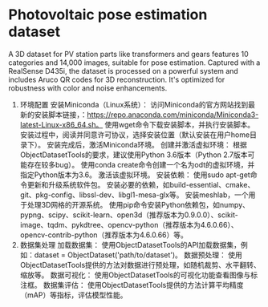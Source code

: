# Photovoltaic pose estimation dataset
A 3D dataset for PV station parts like transformers and gears features 10 categories and 14,000 images, suitable for pose estimation. Captured with a RealSense D435i, the dataset is processed on a powerful system and includes Aruco QR codes for 3D reconstruction. It's optimized for robustness with color and noise enhancements.

1. 环境配置
安装Miniconda（Linux系统）：
访问Miniconda的官方网站找到最新的安装脚本链接，：https://repo.anaconda.com/miniconda/Miniconda3-latest-Linux-x86_64.sh。
使用wget命令下载安装脚本，并执行安装脚本。
安装过程中，阅读并同意许可协议，选择安装位置（默认安装在用户home目录下）。
安装完成后，激活Miniconda环境。
创建并激活虚拟环境：
根据ObjectDatasetTools的要求，建议使用Python 3.6版本（Python 2.7版本可能存在较多bug）。
使用conda create命令创建一个名为odt的虚拟环境，并指定Python版本为3.6。
激活该虚拟环境。
安装依赖：
使用sudo apt-get命令更新和升级系统软件包。
安装必要的依赖，如build-essential、cmake、git、pkg-config、libssl-dev、libgl1-mesa-glx等。
安装meshlab，一个用于处理3D网格的开源系统。
使用pip命令安装Python依赖包，如numpy、pypng、scipy、scikit-learn、open3d（推荐版本为0.9.0.0）、scikit-image、tqdm、pykdtree、opencv-python（推荐版本为4.6.0.66）、opencv-contrib-python（推荐版本为4.6.0.66）等。
2. 数据集处理
加载数据集：
使用ObjectDatasetTools的API加载数据集，例如：dataset = ObjectDataset('path/to/dataset')。
数据预处理：
使用ObjectDatasetTools提供的方法对数据进行预处理，如随机裁剪、水平翻转、缩放等。
数据可视化：
使用ObjectDatasetTools的可视化功能查看图像与标注框。
数据集评估：
使用ObjectDatasetTools提供的方法计算平均精度（mAP）等指标，评估模型性能。
